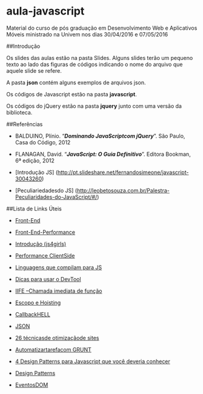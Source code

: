 # aula-javascript
Material do curso de pós graduação em Desenvolvimento Web e Aplicativos Móveis ministrado na Univem nos dias 30/04/2016 e 07/05/2016


##Introdução

Os slides das aulas estão na pasta Slides. Alguns slides terão um pequeno texto ao lado das figuras de códigos indicando o nome do arquivo que aquele slide se refere.

A pasta **json** contém alguns exemplos de arquivos json.

Os códigos de Javascript estão na pasta **javascript**. 

Os códigos do jQuery estão na pasta **jquery** junto com uma versão da biblioteca.



##Referências

- BALDUINO, Plínio. “***Dominando JavaScriptcom jQuery***”. São Paulo, Casa do Código, 2012

- FLANAGAN, David. “***JavaScript: O Guia Definitivo***”. Editora Bookman, 6ª edição, 2012

- [Introdução JS] (http://pt.slideshare.net/fernandosimeone/javascript-30043260)

- [Peculiariedadesdo JS] (http://leobetosouza.com.br/Palestra-Peculiaridades-do-JavaScript/#/)



##Lista de Links Úteis

- [Front-End](http://willianjusten.com.br/como-se-tornar-um-desenvolvedor-front-end/)

- [Front-End-Performance](https://github.com/davidsonfellipe/awesome-wpo)

- [Introdução (js4girls)](https://github.com/Webschool-io/js4girls/blob/master/material-didatico/etapa-1/js-introduction.md)

- [Performance ClientSide](https://developer.yahoo.com/blogs/ydn/high-performance-sites-importance-front-end-performance-7160.html)

- [Linguagens que compilam para JS](https://github.com/jashkenas/coffeescript/wiki/list-of-languages-that-compile-to-js)

- [Dicas para usar o DevTool](https://www.turbosite.com.br/blog/15-dicas-para-desenvolver-utilizando-o-chrome-devtools/)

- [IIFE –Chamada imediata de função](http://benalman.com/news/2010/11/immediately-invoked-function-expression/)
 
- [Escopo e Hoisting](http://loopinfinito.com.br/2014/10/29/hoisting-e-escopo-em-javascript/)

- [CallbackHELL](callbackhell.com)

- [JSON](http://www.json.org/json-pt.html)

- [26 técnicasde otimizaçãode sites](http://blog.caelum.com.br/por-uma-web-mais-rapida-26-tecnicas-de-otimizacao-de-sites/)

- [Automatizartarefacom GRUNT](https://zenorocha.com/automatizando-tarefas-js-com-grunt)

- [4 Design Patterns para Javascript que você deveria conhecer](https://scotch.io/bar-talk/4-javascript-design-patterns-you-should-know)

- [Design Patterns](http://udgwebdev.com/design-patterns-para-javascript-parte-1)

- [EventosDOM](http://www.w3schools.com/jsref/dom_obj_event.asp)
